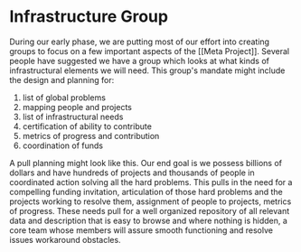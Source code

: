 # Infrastructure Group
During our early phase, we are putting most of our effort into creating groups to focus on a few important aspects of the [[Meta Project]]. Several people have suggested we have a group which looks at what kinds of infrastructural elements we will need. This group's mandate might include the design and planning for:

1. list of global problems
2. mapping people and projects
3. list of infrastructural needs
4. certification of ability to contribute
5. metrics of progress and contribution
6. coordination of funds

A pull planning might look like this. Our end goal is we possess billions of dollars and have hundreds of projects and thousands of people in coordinated action solving all the hard problems. This pulls in the need for a compelling funding invitation, articulation of those hard problems and the projects working to resolve them, assignment of people to projects, metrics of progress. These needs pull for a well organized repository of all relevant data and description that is easy to browse and where nothing is hidden, a core team whose members will assure smooth functioning and resolve issues workaround obstacles. 